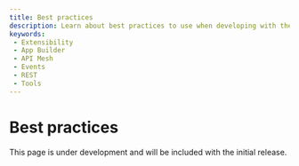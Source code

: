 ```yaml
---
title: Best practices
description: Learn about best practices to use when developing with the Adobe Commerce integration starter kit. 
keywords:
 - Extensibility
 - App Builder
 - API Mesh
 - Events
 - REST
 - Tools
---
```


# Best practices

This page is under development and will be included with the initial release.
